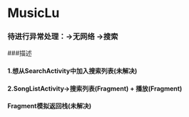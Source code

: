 # MusicLu

### 待进行异常处理：->无网络   ->搜索

###描述
#### 1.想从SearchActivity中加入搜索列表(未解决)
#### 2.SongListActivity->搜索列表(Fragment) + 播放(Fragment)
####   Fragment模拟返回栈(未解决)

